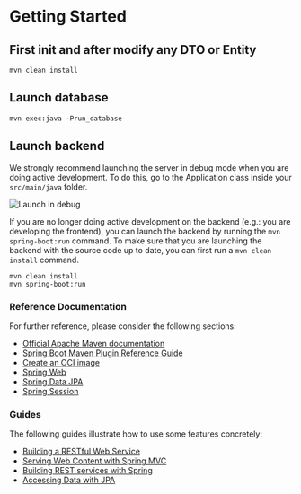 # Getting Started

## First init and after modify any DTO or Entity
```
mvn clean install
```
## Launch database
```
mvn exec:java -Prun_database
```
## Launch backend

We strongly recommend launching the server in debug mode when you are doing active development. To do this, go to the Application class inside your <code>src/main/java</code> folder.

![Launch in debug](https://i.imgur.com/t4ACRB0.gif)

If you are no longer doing active development on the backend (e.g.: you are developing the frontend), you can launch the backend by running the <code>mvn spring-boot:run</code> command.   To make sure that you are launching the backend with the source code up to date, you can first run a <code>mvn clean install</code> command.

```
mvn clean install
mvn spring-boot:run
```


### Reference Documentation
For further reference, please consider the following sections:

* [Official Apache Maven documentation](https://maven.apache.org/guides/index.html)
* [Spring Boot Maven Plugin Reference Guide](https://docs.spring.io/spring-boot/docs/2.7.7/maven-plugin/reference/html/)
* [Create an OCI image](https://docs.spring.io/spring-boot/docs/2.7.7/maven-plugin/reference/html/#build-image)
* [Spring Web](https://docs.spring.io/spring-boot/docs/2.7.7/reference/htmlsingle/#web)
* [Spring Data JPA](https://docs.spring.io/spring-boot/docs/2.7.7/reference/htmlsingle/#data.sql.jpa-and-spring-data)
* [Spring Session](https://docs.spring.io/spring-session/reference/)

### Guides
The following guides illustrate how to use some features concretely:

* [Building a RESTful Web Service](https://spring.io/guides/gs/rest-service/)
* [Serving Web Content with Spring MVC](https://spring.io/guides/gs/serving-web-content/)
* [Building REST services with Spring](https://spring.io/guides/tutorials/rest/)
* [Accessing Data with JPA](https://spring.io/guides/gs/accessing-data-jpa/)

